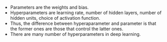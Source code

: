 * Parameters are the weights and bias.
* Hyperparameters are learning rate, number of hidden layers, number of hidden units, choice of activation function.
* Thus, the difference between hyperaparameter and parameter is that the former ones are those that control the latter ones.
* There are many number of hyperparameters in deep learning.